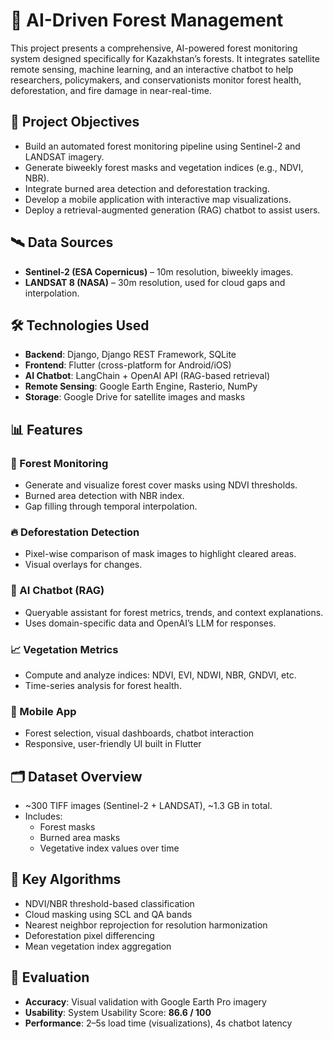 # 🌲 AI-Driven Forest Management

This project presents a comprehensive, AI-powered forest monitoring system designed specifically for Kazakhstan’s forests. It integrates satellite remote sensing, machine learning, and an interactive chatbot to help researchers, policymakers, and conservationists monitor forest health, deforestation, and fire damage in near-real-time.

## 📌 Project Objectives

- Build an automated forest monitoring pipeline using Sentinel-2 and LANDSAT imagery.
- Generate biweekly forest masks and vegetation indices (e.g., NDVI, NBR).
- Integrate burned area detection and deforestation tracking.
- Develop a mobile application with interactive map visualizations.
- Deploy a retrieval-augmented generation (RAG) chatbot to assist users.

## 🛰️ Data Sources

- **Sentinel-2 (ESA Copernicus)** – 10m resolution, biweekly images.
- **LANDSAT 8 (NASA)** – 30m resolution, used for cloud gaps and interpolation.

## 🛠️ Technologies Used

- **Backend**: Django, Django REST Framework, SQLite
- **Frontend**: Flutter (cross-platform for Android/iOS)
- **AI Chatbot**: LangChain + OpenAI API (RAG-based retrieval)
- **Remote Sensing**: Google Earth Engine, Rasterio, NumPy
- **Storage**: Google Drive for satellite images and masks

## 📊 Features

### 🌲 Forest Monitoring
- Generate and visualize forest cover masks using NDVI thresholds.
- Burned area detection with NBR index.
- Gap filling through temporal interpolation.

### 🔥 Deforestation Detection
- Pixel-wise comparison of mask images to highlight cleared areas.
- Visual overlays for changes.

### 🧠 AI Chatbot (RAG)
- Queryable assistant for forest metrics, trends, and context explanations.
- Uses domain-specific data and OpenAI’s LLM for responses.

### 📈 Vegetation Metrics
- Compute and analyze indices: NDVI, EVI, NDWI, NBR, GNDVI, etc.
- Time-series analysis for forest health.

### 📱 Mobile App
- Forest selection, visual dashboards, chatbot interaction
- Responsive, user-friendly UI built in Flutter

## 🗂️ Dataset Overview

- ~300 TIFF images (Sentinel-2 + LANDSAT), ~1.3 GB in total.
- Includes:
  - Forest masks
  - Burned area masks
  - Vegetative index values over time

## 🧮 Key Algorithms

- NDVI/NBR threshold-based classification
- Cloud masking using SCL and QA bands
- Nearest neighbor reprojection for resolution harmonization
- Deforestation pixel differencing
- Mean vegetation index aggregation

## 🧪 Evaluation

- **Accuracy**: Visual validation with Google Earth Pro imagery
- **Usability**: System Usability Score: **86.6 / 100**
- **Performance**: 2–5s load time (visualizations), 4s chatbot latency




